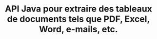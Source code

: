 ---
############################# Static ############################
layout: "auto-gen-gist"
draft: false
path: "fr/parser/java/extract/table/ost/"
otherformats: DOC DOT DOCX DOCM DOTX DOTM TXT ODT OTT RTF PDF XHTML MHTML MD XML EPUB FB2 CHM XLS XLT XLSX XLSM XLSB XLTX XLTM ODS CSV OTS XLA XLAM PPT PPTX  PPS POT PPSX PPTM POTX PPSM ODP OTP PST EML EMLX MSG ONE 

############################# Head ############################
head_title: "API Java pour extraire des tableaux de divers documents (Excel, Word, PDF)"
head_description: "L'API Java GroupDocs.Parser fournit des fonctionnalités complètes pour extraire des tableaux à partir de documents et de pages PDF, DOCX, PPTX, EML, MSG, XLSX, CSV, ODT, RTF et EPUB."

############################# Header ############################
title: "API Java pour extraire des tableaux de documents tels que PDF, Excel, Word, e-mails, etc."
description: "L'API Java GroupDocs.Parser donne aux programmeurs de logiciels le pouvoir d'extraire des tableaux de documents tels que PDF, DOCX, PPTX, EML, MSG, XLSX, CSV, ODT, RTF, EPUB, etc."

######################### Download Button #######################
button:
    enable: true

############################# About ############################
about:
    enable: true
    title: "Comment extraire des tableaux de formats de fichiers de documents populaires via l'API Java ?"
    content: |
     Un tableau est une grille de cellules organisées en lignes et en colonnes qui peut être utilisée pour présenter efficacement des données ou des informations au lecteur d'une manière visuellement attrayante. Les tableaux jouent un rôle très important dans l'organisation des données dans les documents et présentent de nombreux avantages utiles tels que le regroupement d'informations, l'organisation de données en lignes ou en colonnes, la création de listes, l'organisation de la mise en page de phrases entières, la position d'images dans des documents, la mise en évidence de tendances ou de modèles dans les données et bientôt. L'API GroupDocs.Parser for Java permet aux ingénieurs et aux développeurs de logiciels de créer une application Java puissante pour gérer divers types de documents. Il peut être utilisé pour extraire des tableaux, du texte et des images de certains formats de documents populaires, tels que PDF, e-mails, livres électroniques, Word (DOC, DOCX), PowerPoint (PPT, PPTX), Excel (XLS, XLSX), e-mails ( EML, MSG) et bien d'autres. L'API Java a pris en charge plusieurs fonctionnalités importantes liées à la gestion des tableaux dans les documents, telles que l'extraction de tous les tableaux ou d'un tableau spécifique du document, l'obtention d'un tableau à partir de la page d'un document particulier, l'extraction des données d'une cellule de tableau, l'obtention du nombre total de lignes d'un tableau et colonnes, obtenir la hauteur des lignes, imprimer les données d'une table, etc. 

############################# content ############################
steps:
    enable: true
    block:
    - title_left: "Utiliser le code Java pour extraire des tableaux de OST Documents "
      content_left: |
       L'API Java GroupDocs.Parser inclut une prise en charge complète du traitement de divers types de documents et de l'extraction de données. L'exemple de code Java suivant montre comment les programmeurs de logiciels peuvent extraire des tables d'un document OST avec seulement quelques lignes de code. 

      title_right: "Extraction de tableaux à partir de OST Documents"
      content_right: |
        * Créez une instance de [Parser](https://apireference.groupdocs.com/parser/java/com.groupdocs.parser/Parser)
        * vérifier si l'extraction des tables est prise en charge
        * Créer la disposition des tables
        * Créer les options d'extraction de table
        * Appelez la méthode [getTables(options)](https://apireference.groupdocs.com/parser/java/com.groupdocs.parser/Parser#getTables(com.groupdocs.parser.options.PageTableAreaOptions)) pour extraire les tables du tout le document.
        * Itérer sur les lignes et les colonnes
        * extraire et imprimer le texte de la cellule du tableau

      gisthash: "dda6d3d4866e63ae1614d86dd847fecd"
      gistfile: "tables_extraction_form_documents.cs"

    - title_left: "Comment extraire des tableaux de la page du document OST"
      content_left: |
       L'API Java GroupDocs.Parser permet aux programmeurs informatiques d'extraire des tables de la page du document OST avec seulement quelques lignes de code Java. Il vérifiera l'existence de tables dans le document, puis extraira les tables d'une page de documents particulière. L'exemple suivant montre comment les développeurs Java peuvent facilement extraire des tables dans un document OST.  

      title_right: "Extraire les tableaux du document via Java"
      content_right: |
        * Créez une instance de [Parser](https://apireference.groupdocs.com/parser/java/com.groupdocs.parser/Parser)
        * vérifier si l'extraction des tables est prise en charge
        * Créer la disposition des tables
        * Créer les options d'extraction de table à partir de la page du document
        * Obtenez des informations sur le document via [getDocumentInfo)](https://apireference.groupdocs.com/parser/java/com.groupdocs.parser/Parser#getDocumentInfo())
        * Vérifier l'existence de pages dans le document
        * Extraire les tableaux de la page du document
        * Appelez la méthode [getTables(options)](https://apireference.groupdocs.com/parser/java/com.groupdocs.parser/Parser#getTables(com.groupdocs.parser.options.PageTableAreaOptions)) pour extraire les tables du tout le document.
        * Itérer sur les tableaux, les lignes et les colonnes
        * extraire et imprimer le texte de la cellule du tableau
     
      gisthash: "2dc42054bba3abdc297c63f4534281d8"
      gistfile: "tables_extraction_form_documents_page.cs"
      
    - title_left: "Configuration requise"
      content_left: |
       GroupDocs.Parser pour Java est pris en charge sur toutes les principales plates-formes et systèmes d'exploitation. Il peut générer des documents dans Microsoft Word, Excel, PowerPoint, Outlook, OpenOffice et plus de 50 autres formats. Pour un guide complet de la configuration système requise, veuillez visiter la configuration système requise avant d'exécuter le code ci-dessous, assurez-vous que les prérequis suivants sont installés sur votre système :
        * Systèmes d'exploitation : Microsoft Windows, Linux, MacOS
        * Prise en charge des versions Java : J2SE 7.0 (1.7), J2SE 8.0 (1.8) ou supérieur
        * Obtenez la dernière version des API Java GroupDocs.Parser à partir de GroupDocs [Repository](https://repository.groupdocs.com/webapp/#/artifacts/browse/tree/General/repo/com/groupdocs/groupdocs-parser)
        
      title_right: "Pourquoi utiliser GroupDocs.Parser"
      content_right: |
        * Extraire un texte brut de n'importe lequel des documents pris en charge.
        * Prise en charge de l'extraction de la table des matières
        * Extrayez du texte formaté, des métadonnées, des images, des conteneurs et des pièces jointes.
        * Analyse de documents via des modèles définis par l'utilisateur.
        * Recherche de texte à l'aide d'un mot-clé ou d'une expression régulière.
        * Prise en charge de l'extraction de texte structuré
        * Extraire la table des matières pour certains formats de document pris en charge.
        * Analyser les données de formulaire à partir de documents PDF.
demos:
    enable: true
        

more_formats:
    enable: true


back_to_top:
    enable: true
---